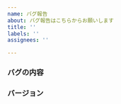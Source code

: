 ```yaml
---
name: バグ報告
about: バグ報告はこちらからお願いします
title: ''
labels: ''
assignees: ''

---
```


### バグの内容
<!-- バグの内容をできるだけ詳細に記載していただけると幸いです -->

### バージョン
<!-- バグ発生のバージョンを教えていただけると幸いです。 バージョンは `chrome://extensions/` こちらから確認いただけます -->
